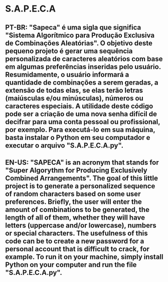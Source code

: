 # S.A.P.E.C.A

## PT-BR: "Sapeca" é uma sigla que significa "Sistema Algorítmico para Produção Exclusiva de Combinações Aleatórias". O objetivo deste pequeno projeto é gerar uma sequência personalizada de caracteres aleatórios com base em algumas preferências inseridas pelo usuário. Resumidamente, o usuário informará a quantidade de combinações a serem geradas, a extensão de todas elas, se elas terão letras (maiúsculas e/ou minúsculas), números ou caracteres especiais. A utilidade deste código pode ser a criação de uma nova senha difícil de decifrar para uma conta pessoal ou profissional, por exemplo. Para executá-lo em sua máquina, basta instalar o Python em seu computador e executar o arquivo "S.A.P.E.C.A.py".

## EN-US: "SAPECA" is an acronym that stands for "Super Algorythm for Producing Exclusively Combined Arrangements". The goal of this little project is to generate a personalized sequence of random characters based on some user preferences. Briefly, the user will enter the amount of combinations to be generated, the length of all of them, whether they will have letters (uppercase and/or lowercase), numbers or special characters. The usefulness of this code can be to create a new password for a personal account that is difficult to crack, for example. To run it on your machine, simply install Python on your computer and run the file "S.A.P.E.C.A.py".